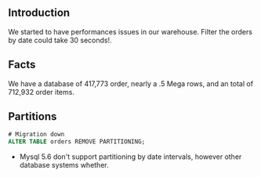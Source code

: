 ## Introduction

We started to have performances issues in our warehouse. Filter the orders by date could take 30 seconds!.

## Facts

We have a database of 417,773 order, nearly a .5 Mega rows, and an total of 712,932 order items.


## Partitions



```sql
# Migration down
ALTER TABLE orders REMOVE PARTITIONING;
```


* Mysql 5.6 don't support partitioning by date intervals, however other database systems whether.